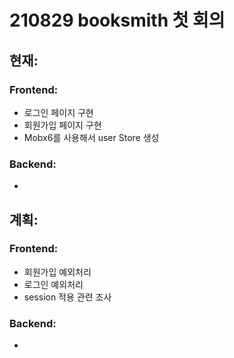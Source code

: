 # 210829 booksmith 첫 회의

## 현재:

### Frontend:

- 로그인 페이지 구현
- 회원가입 페이지 구현
- Mobx6를 사용해서 user Store 생성


### Backend:

- 



## 계획:

### Frontend:
- 회원가입 예외처리
- 로그인 예외처리
- session 적용 관련 조사


### Backend:

- 

